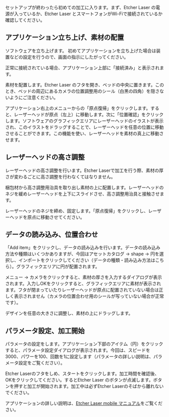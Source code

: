 セットアップが終わったら初めての加工に入ります。まず、Etcher Laser の電源が入っているか、Etcher Laser とスマートフォンがWi-Fiで接続されているか確認してください。

## アプリケーション立ち上げ、素材の配置
ソフトウェアを立ち上げます。 初めてアプリケーションを立ち上げた場合は装置などの設定を行うので、画面の指示にしたがってください。

正常に接続されている場合、アプリケーション上部に「接続済み」と表示されます。

素材を配置します。Etcher Laser のフタを開き、ベッドの中央に置きます。このとき、ベッドの周辺にあるカメラの位置調整用のシール（白黒の四角）を隠さないようにご注意ください。

アプリケーション右上のメニューからの「原点復帰」をクリックします。すると、レーザーヘッドが原点（左上）に移動します。次に「位置確認」をクリックします。ソフトウェアのグラフィックエリアにレーザーヘッドのイラストが表示され、このイラストをドラッグすることで、レーザーヘッドを任意の位置に移動させることができます。この機能を使い、レーザーヘッドを素材の真上に移動させます。

## レーザーヘッドの高さ調整
レーザーヘッドの高さ調整を行います。Etcher Laserで加工を行う際、素材の厚さが変わるごとに高さ調整を行わなくてはなりません。

梱包材から高さ調整用治具を取り出し素材の上に配置します。レーザーヘッドのネジを緩めレーザーヘッドを上下にスライドさせ、高さ調整用治具と接触させます。

レーザーヘッドのネジを締め、固定します。「原点復帰」をクリックし、レーザーヘッドを原点に移動させてください。

## データの読み込み、位置合わせ
「Add item」をクリックし、データの読み込みを行います。データの読み込み方法や種類はいくつかありますが、今回はアセットカタログ → shape → 円を選択し、インポートをクリックしてください（データの種類・読み込み方法はこちら）。グラフィックエリアに円が配置されます。

メニュー → カメラをクリックすると、素材の厚さを入力するダイアログが表示されます。入力しOKをクリックすると、グラフィックエリアに素材が表示されます。フタが閉まっていたりレーザーヘッドが原点に配置されていない場合は正しく表示されません（カメラの位置合わせ用のシールが写っていない場合が正常です）。

デザインを任意の大きさに調整し、素材の上にドラッグします。

## パラメータ設定、加工開始
パラメータの設定をします。アプリケーション下部のアイテム（円）をクリックすると、パラメータ設定ダイアログが表示されます。今回は、スピードを3000、パワーを100、回数を1に設定します（パラメータの詳しい説明は、パラメータ設定をご覧ください）。

Etcher Laserのフタをしめ、スタートをクリックします。加工時間を確認後、OKをクリックしてください。するとEtcher Laser のボタンが点滅します。ボタンを押すと加工が開始されます。加工中は必ずEtcher Laserのそばから離れないでください。

アプリケーションの詳しい説明は、[Etcher Laser mobile マニュアル](https://www.smartdiys.com/manual/smartdiys-creator-about/)をご覧ください。
